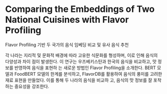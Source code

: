 
# Comparing the Embeddings of Two National Cuisines with Flavor Profiling 



Flavor Profiling 기반 두 국가의 음식 임베딩 비교 및 
유사 음식 추천

각 나라는 지리적 및 문화적 배경에 따라 고유한 식문화를 형성하며, 이로 인해 음식의 다양성과 차이
점이 발생한다. 이 연구는 우즈베키스탄과 한국의 음식을 비교하고, 맛 정보를 반영하여 음식을 표현하
는 새로운 방법인 Flavor Profiling을 소개한다. BERT 모델과 FoodBERT 모델의 한계를 분석하고, 
FlavorDB를 활용하여 음식의 풍미를 고려한 재료 표현을 만들었다. 이를 통해 두 나라의 음식을 비교하
고, 음식의 맛 정보를 잘 포착하는 중요성을 강조한다.

